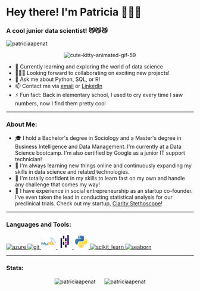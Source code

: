 <p align="center">
  <h1 align="left">Hey there! I'm Patricia 🙋🏽‍♀️ </h1>
  <h3 align="left">A cool junior data scientist! 😼😼😼 </h3>

  <p align="left"> <img src="https://komarev.com/ghpvc/?username=patriciaapenat&label=Profile%20views&color=0e75b6&style=flat" alt="patriciaapenat" /> </p>



  <p align="center">
    <img src="https://github.com/patriciaapenat/patriciaapenat/assets/111457653/d91538bd-6999-479d-ba8a-315fed7b168d" alt="cute-kitty-animated-gif-59" />
  </p>

  - 🌱 Currently learning and exploring the world of data science
  - 🧚🏽‍♀️ Looking forward to collaborating on exciting new projects!
  - 💬 Ask me about Python, SQL, or R!
  - 📫 Contact me via [email](mailto:patriciaalejandrapenatorres@gmail.com) or [LinkedIn](https://www.linkedin.com/in/patricia-pena-torres/)
  - ⚡ Fun fact: Back in elementary school, I used to cry every time I saw numbers, now I find them pretty cool

---

  <h3 align="left">About Me:</h3>

  - 🎓 I hold a Bachelor's degree in Sociology and a Master's degree in Business Intelligence and Data Management. I'm currently at a Data Science bootcamp. I'm also certified by Google as a junior IT support technician!
  - 🔭 I'm always learning new things online and continuously expanding my skills in data science and related technologies.
  - 💪 I'm totally confident in my skills to learn fast on my own and handle any challenge that comes my way!
  - 👯 I have experience in social entrepreneurship as an startup co-founder. I've even taken the lead in conducting statistical analysis for our preclinical trials. Check out my startup, [Clarity Stethoscope](https://www.stethoscope-clarity.com/)!

---

  <h3 align="left">Languages and Tools:</h3>
  <p align="left">
    <a href="https://azure.microsoft.com/en-in/" target="_blank" rel="noreferrer">
      <img src="https://www.vectorlogo.zone/logos/microsoft_azure/microsoft_azure-icon.svg" alt="azure" width="40" height="40"/>
    </a>
    <a href="https://git-scm.com/" target="_blank" rel="noreferrer">
      <img src="https://www.vectorlogo.zone/logos/git-scm/git-scm-icon.svg" alt="git" width="40" height="40"/>
    </a>
    <a href="https://www.mysql.com/" target="_blank" rel="noreferrer">
      <img src="https://raw.githubusercontent.com/devicons/devicon/master/icons/mysql/mysql-original-wordmark.svg" alt="mysql" width="40" height="40"/>
    </a>
    <a href="https://pandas.pydata.org/" target="_blank" rel="noreferrer">
      <img src="https://raw.githubusercontent.com/devicons/devicon/2ae2a900d2f041da66e950e4d48052658d850630/icons/pandas/pandas-original.svg" alt="pandas" width="40" height="40"/>
    </a>
    <a href="https://www.python.org" target="_blank" rel="noreferrer">
      <img src="https://raw.githubusercontent.com/devicons/devicon/master/icons/python/python-original.svg" alt="python" width="40" height="40"/>
    </a>
    <a href="https://scikit-learn.org/" target="_blank" rel="noreferrer">
      <img src="https://upload.wikimedia.org/wikipedia/commons/0/05/Scikit_learn_logo_small.svg" alt="scikit_learn" width="40" height="40"/>
    </a>
    <a href="https://seaborn.pydata.org/" target="_blank" rel="noreferrer">
      <img src="https://seaborn.pydata.org/_images/logo-mark-lightbg.svg" alt="seaborn" width="40" height="40"/>
    </a>
  </p>
  
---

  <h3 align="left">Stats:</h3>
  <p align="center">
    <img src="https://github-readme-stats.vercel.app/api/top-langs?username=patriciaapenat&show_icons=true&locale=en&layout=compact&theme=midnight-purple" alt="patriciaapenat" style="display: inline-block; vertical-align: middle; margin-right: 10px;" />
    <img src="https://github-readme-stats.vercel.app/api?username=patriciaapenat&show_icons=true&locale=en&theme=midnight-purple" alt="patriciaapenat" style="display: inline-block; vertical-align: middle; margin-left: 10px;" />
  </p>

</p>
